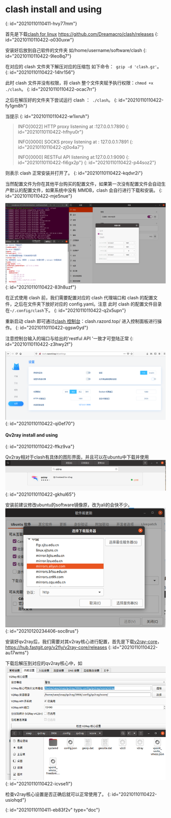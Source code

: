 # clash install and using
{: id="20210110110411-hvy77mm"}

首先是下载[clash for linux](https://github.com/Dreamacro/clash/releases) https://github.com/Dreamacro/clash/releases
{: id="20210110110422-o030uxw"}

安装好后放到自己软件的文件夹 如/home/username/software/clash
{: id="20210110110422-9leo8q7"}

在对应的 clash 文件夹下解压对应的压缩包 如下命令：` gzip -d 'clash.gz'`。
{: id="20210110110422-14hr156"}

此时 clash 文件并没有权限，将 clash 整个文件夹赋予执行权限：`chmod +x ./clash`。
{: id="20210110110422-ocac7rr"}

之后在解压好的文件夹下尝试运行 clash ：` ./clash`。
{: id="20210110110422-fy1gm8h"}

当提示
{: id="20210110110422-w1ixruh"}

> INFO[0022] HTTP proxy listening at :127.0.0.1:7890
> {: id="20210110110422-hfhyu0r"}
>
> INFO[0000] SOCKS proxy listening at : 127.0.0.1:7891
> {: id="20210110110422-zj0o4a7"}
>
> INFO[0000] RESTFul API listening at:127.0.0.1:9090
> {: id="20210110110422-fi6gx2p"}
{: id="20210110110422-p44soz2"}

则表示 clash 正常安装并打开了。
{: id="20210110110422-kqdvr2i"}

当然配置文件为你在其他平台购买的配置文件，如果第一次没有配置文件会自动生产默认的配置文件，如果系统中没有 MMDB，clash 会自行进行下载和安装。
{: id="20210110110422-mje5nue"}

![image.png](assets/clash-proxy-setting.png)
{: id="20210110110422-83h8uzf"}

在正式使用 clash 前，我们需要配置对应的 clash 代理端口和 clash 的配置文件，之后在文件夹下放好对应的 config.yaml。注意  此时 clash 的配置文件目录在`~/.config/clash`下。
{: id="20210110110422-q2x5upn"}

重新启动 clash 即可通过[clash 控制台](https://clash.razord.top/#/settings)：clash.razord.top/ 进入控制面板进行操作。
{: id="20210110110422-qgsw0yd"}

注意控制台输入的端口与给出的'restful API '一致才可登陆正常
{: id="20210110110422-z3hwy2f"}

![image.png](assets/ubuntu-clash-setting.png)
{: id="20210110110422-qi0ef70"}

#### Qv2ray install and using
{: id="20210110110422-ffkz9va"}

Qv2ray相对于clash有具体的图形界面，并且可以在ubuntu中下载并使用![20210110104753的屏幕截图.png](assets/qv2ray-in-software-store.png)
{: id="20210110110422-gkhul65"}

安装前建议修改ubuntu的software镜像原，改为ali的会快不少。![20210120234511的屏幕截图.png](assets/change-ubuntu-store-source.png)
{: id="20210120234406-soc8rus"}

安装好qv2ray后，我们需要对其v2ray核心进行配置，首先是下载[v2ray-core](https://hub.fastgit.org/v2fly/v2ray-core/releases)，https://hub.fastgit.org/v2fly/v2ray-core/releases
{: id="20210110110422-au17wms"}

下载后解压到对应的qv2ray核心中，如![20210110105123的屏幕截图.png](assets/setting-qv2-core.png)
{: id="20210110110422-icvse1l"}

检查v2ray核心设置是否正确后就可以正常使用了。
{: id="20210110110422-usiohqd"}


{: id="20210110110411-eb83f2v" type="doc"}
